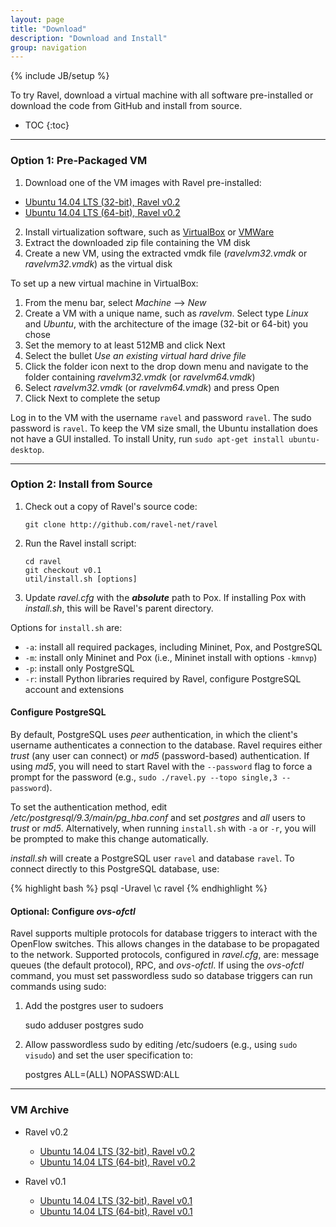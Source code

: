 ```yaml
---
layout: page
title: "Download"
description: "Download and Install"
group: navigation
---
```

{% include JB/setup %}

<!-- ------------------------- -->

To try Ravel, download a virtual machine with all software pre-installed or download the code from GitHub and install from source.

* TOC
{:toc}

-------------------------

### Option 1: Pre-Packaged VM

1. Download one of the VM images with Ravel pre-installed:
  - [Ubuntu 14.04 LTS (32-bit), Ravel v0.2](http://downloads.ravel-net.org/ravelvm-0.2-i386.zip)
  - [Ubuntu 14.04 LTS (64-bit), Ravel v0.2](http://downloads.ravel-net.org/ravelvm-0.2-amd64.zip)

2. Install virtualization software, such as [VirtualBox](https://www.virtualbox.org/wiki/VirtualBox) or [VMWare](https://my.vmware.com/en/web/vmware/downloads)
3. Extract the downloaded zip file containing the VM disk
4. Create a new VM, using the extracted vmdk file (_ravelvm32.vmdk_ or _ravelvm32.vmdk_) as the virtual disk

To set up a new virtual machine in VirtualBox:

1. From the menu bar, select _Machine_ --> _New_
2. Create a VM with a unique name, such as _ravelvm_.  Select type _Linux_ and _Ubuntu_, with the architecture of the image (32-bit or 64-bit) you chose
4. Set the memory to at least 512MB and click Next
5. Select the bullet _Use an existing virtual hard drive file_
6. Click the folder icon next to the drop down menu and navigate to the folder containing _ravelvm32.vmdk_ (or _ravelvm64.vmdk_)
7. Select _ravelvm32.vmdk_ (or _ravelvm64.vmdk_) and press Open
8. Click Next to complete the setup

Log in to the VM with the username `ravel` and password `ravel`.  The sudo password is `ravel`.  To keep the VM size small, the Ubuntu installation does not have a GUI installed.  To install Unity, run `sudo apt-get install ubuntu-desktop`.

-------------------------

### Option 2: Install from Source

1. Check out a copy of Ravel's source code:

    `git clone http://github.com/ravel-net/ravel`   

2. Run the Ravel install script:

    `cd ravel`   
    `git checkout v0.1`   
    `util/install.sh [options]`

3. Update _ravel.cfg_ with the __*absolute*__ path to Pox.  If installing Pox with _install.sh_, this will be Ravel's parent directory.

Options for `install.sh` are:

* `-a`: install all required packages, including Mininet, Pox, and PostgreSQL
* `-m`: install only Mininet and Pox (i.e., Mininet install with options `-kmnvp`)
* `-p`: install only PostgreSQL
* `-r`: install Python libraries required by Ravel, configure PostgreSQL account and extensions


#### Configure PostgreSQL

By default, PostgreSQL uses _peer_ authentication, in which the client's username authenticates a connection to the database.  Ravel requires either _trust_ (any user can connect) or _md5_ (password-based) authentication.  If using _md5_, you will need to start Ravel with the `--password` flag to force a prompt for the password (e.g., `sudo ./ravel.py --topo single,3 --password`).

To set the authentication method, edit _/etc/postgresql/9.3/main/pg_hba.conf_ and set _postgres_ and _all_ users to _trust_ or _md5_.  Alternatively, when running `install.sh` with `-a` or `-r`, you will be prompted to make this change automatically.

_install.sh_ will create a PostgreSQL user `ravel` and database `ravel`.  To connect directly to this PostgreSQL database, use:

{% highlight bash %}
psql -Uravel
\c ravel
{% endhighlight %}

#### Optional: Configure _ovs-ofctl_

Ravel supports multiple protocols for database triggers to interact with the OpenFlow switches.  This allows changes in the database to be propagated to the network.  Supported protocols, configured in _ravel.cfg_, are: message queues (the default protocol), RPC, and _ovs-ofctl_.  If using the _ovs-ofctl_ command, you must set passwordless sudo so database triggers can run commands using sudo:

1. Add the postgres user to sudoers

    sudo adduser postgres sudo

2. Allow passwordless sudo by editing /etc/sudoers (e.g., using `sudo visudo`) and set the user specification to:

    postgres ALL=(ALL) NOPASSWD:ALL


-------------------------

### VM Archive

* Ravel v0.2
  - [Ubuntu 14.04 LTS (32-bit), Ravel v0.2](http://downloads.ravel-net.org/ravelvm-0.2-i386.zip)
  - [Ubuntu 14.04 LTS (64-bit), Ravel v0.2](http://downloads.ravel-net.org/ravelvm-0.2-amd64.zip)

* Ravel v0.1
  - [Ubuntu 14.04 LTS (32-bit), Ravel v0.1](http://downloads.ravel-net.org/ravelvm-0.1-i386.zip)
  - [Ubuntu 14.04 LTS (64-bit), Ravel v0.1](http://downloads.ravel-net.org/ravelvm-0.1-amd64.zip)
